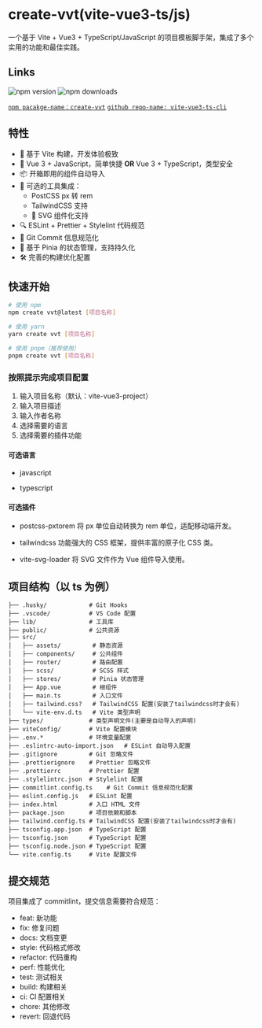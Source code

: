 # create-vvt(vite-vue3-ts/js)

一个基于 Vite + Vue3 + TypeScript/JavaScript 的项目模板脚手架，集成了多个实用的功能和最佳实践。

## Links

![npm version](https://img.shields.io/npm/v/create-vvt.svg)
![npm downloads](https://img.shields.io/npm/dm/create-vvt.svg)

[`npm pacakge-name：create-vvt`](https://www.npmjs.com/package/create-vvt)
[`github repo-name: vite-vue3-ts-cli`](https://github.com/star-devil/vite-vue3-ts-cli/tree/cli)

## 特性

- 🚀 基于 Vite 构建，开发体验极致
- 💪 Vue 3 + JavaScript，简单快捷 **OR** Vue 3 + TypeScript，类型安全
- 📦 开箱即用的组件自动导入
- 🎨 可选的工具集成：
  - PostCSS px 转 rem
  - TailwindCSS 支持
  - 🎯 SVG 组件化支持
- 🔍 ESLint + Prettier + Stylelint 代码规范
- 📝 Git Commit 信息规范化
- 💾 基于 Pinia 的状态管理，支持持久化
- 🛠 完善的构建优化配置

## 快速开始

```bash
# 使用 npm
npm create vvt@latest [项目名称]

# 使用 yarn
yarn create vvt [项目名称]

# 使用 pnpm（推荐使用）
pnpm create vvt [项目名称]
```

### 按照提示完成项目配置

1. 输入项目名称（默认：vite-vue3-project）
2. 输入项目描述
3. 输入作者名称
4. 选择需要的语言
5. 选择需要的插件功能

#### 可选语言

- javascript

- typescript

#### 可选插件

- postcss-pxtorem
将 px 单位自动转换为 rem 单位，适配移动端开发。

- tailwindcss
功能强大的 CSS 框架，提供丰富的原子化 CSS 类。

- vite-svg-loader
将 SVG 文件作为 Vue 组件导入使用。

## 项目结构（以 ts 为例）

```plaintext
├── .husky/            # Git Hooks
├── .vscode/           # VS Code 配置
├── lib/               # 工具库
├── public/            # 公共资源
├── src/
│   ├── assets/         # 静态资源
│   ├── components/     # 公共组件
│   ├── router/         # 路由配置
│   ├── scss/           # SCSS 样式
│   ├── stores/         # Pinia 状态管理
│   ├── App.vue         # 根组件
│   ├── main.ts         # 入口文件
│   ├── tailwind.css?   # TailwindCSS 配置(安装了tailwindcss时才会有)
│   └── vite-env.d.ts   # Vite 类型声明
├── types/             # 类型声明文件(主要是自动导入的声明)
├── viteConfig/        # Vite 配置模块
├── .env.*             # 环境变量配置
├── .eslintrc-auto-import.json   # ESLint 自动导入配置
├── .gitignore         # Git 忽略文件
├── .prettierignore    # Prettier 忽略文件
├── .prettierrc        # Prettier 配置
├── .stylelintrc.json  # Stylelint 配置
├── commitlint.config.ts    # Git Commit 信息规范化配置
├── eslint.config.js   # ESLint 配置
├── index.html         # 入口 HTML 文件
├── package.json       # 项目依赖和脚本
├── tailwind.config.ts # TailwindCSS 配置(安装了tailwindcss时才会有)
├── tsconfig.app.json  # TypeScript 配置
├── tsconfig.json      # TypeScript 配置
├── tsconfig.node.json # TypeScript 配置
└── vite.config.ts     # Vite 配置文件
 ```

## 提交规范

项目集成了 commitlint，提交信息需要符合规范：

- feat: 新功能
- fix: 修复问题
- docs: 文档变更
- style: 代码格式修改
- refactor: 代码重构
- perf: 性能优化
- test: 测试相关
- build: 构建相关
- ci: CI 配置相关
- chore: 其他修改
- revert: 回退代码
